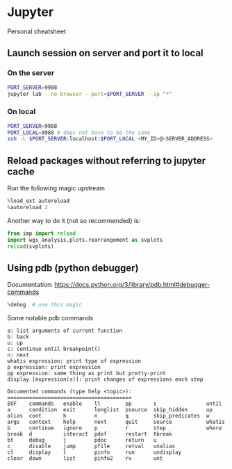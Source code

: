 # Jupyter
Personal cheatsheet

## Launch session on server and port it to local
### On the server
```bash
PORT_SERVER=9988
jupyter lab --no-browser --port=$PORT_SERVER --ip "*"
```
### On local
```bash
PORT_SERVER=9988
PORT_LOCAL=9988 # does not have to be the same
ssh -L $PORT_SERVER:localhost:$PORT_LOCAL <MY_ID>@<SERVER_ADDRESS>
```

## Reload packages without referring to jupyter cache
Run the following magic upstream
```python
%load_ext autoreload
%autoreload 2
```
Another way to do it (not so recommended) is:
```python
from imp import reload 
import wgs_analysis.plots.rearrangement as svplots
reload(svplots)
```

## Using pdb (python debugger)
Documentation: https://docs.python.org/3/library/pdb.html#debugger-commands
```python
%debug  # use this magic
```
Some notable pdb commands 
```
a: list arguments of current function
b: back
u: up
c: continue until breakpoint()
n: next
whatis expression: print type of expression
p expression: print expression
pp expression: same thing as print but pretty-print
display [expression(s)]: print changes of expressions each step

Documented commands (type help <topic>):
========================================
EOF    commands   enable    ll        pp       s                until 
a      condition  exit      longlist  psource  skip_hidden      up    
alias  cont       h         n         q        skip_predicates  w     
args   context    help      next      quit     source           whatis
b      continue   ignore    p         r        step             where 
break  d          interact  pdef      restart  tbreak         
bt     debug      j         pdoc      return   u              
c      disable    jump      pfile     retval   unalias        
cl     display    l         pinfo     run      undisplay      
clear  down       list      pinfo2    rv       unt
```
